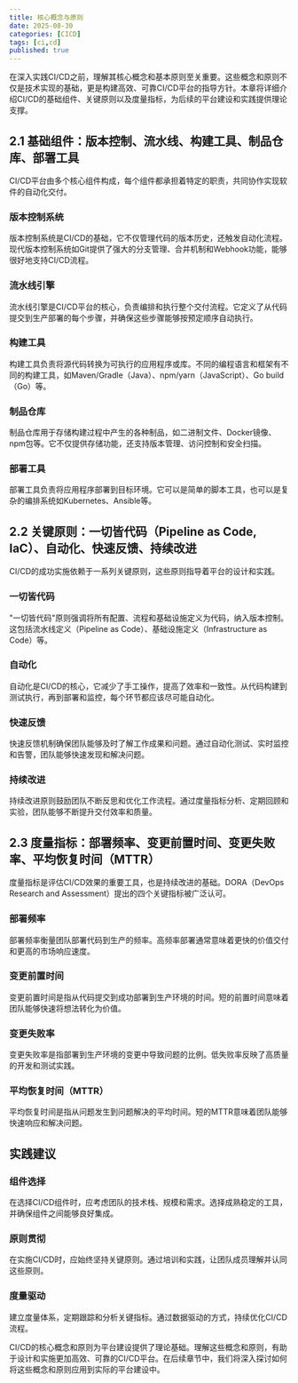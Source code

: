 ```yaml
---
title: 核心概念与原则
date: 2025-08-30
categories: [CICD]
tags: [ci,cd]
published: true
---
```


在深入实践CI/CD之前，理解其核心概念和基本原则至关重要。这些概念和原则不仅是技术实现的基础，更是构建高效、可靠CI/CD平台的指导方针。本章将详细介绍CI/CD的基础组件、关键原则以及度量指标，为后续的平台建设和实践提供理论支撑。

## 2.1 基础组件：版本控制、流水线、构建工具、制品仓库、部署工具

CI/CD平台由多个核心组件构成，每个组件都承担着特定的职责，共同协作实现软件的自动化交付。

### 版本控制系统
版本控制系统是CI/CD的基础，它不仅管理代码的版本历史，还触发自动化流程。现代版本控制系统如Git提供了强大的分支管理、合并机制和Webhook功能，能够很好地支持CI/CD流程。

### 流水线引擎
流水线引擎是CI/CD平台的核心，负责编排和执行整个交付流程。它定义了从代码提交到生产部署的每个步骤，并确保这些步骤能够按预定顺序自动执行。

### 构建工具
构建工具负责将源代码转换为可执行的应用程序或库。不同的编程语言和框架有不同的构建工具，如Maven/Gradle（Java）、npm/yarn（JavaScript）、Go build（Go）等。

### 制品仓库
制品仓库用于存储构建过程中产生的各种制品，如二进制文件、Docker镜像、npm包等。它不仅提供存储功能，还支持版本管理、访问控制和安全扫描。

### 部署工具
部署工具负责将应用程序部署到目标环境。它可以是简单的脚本工具，也可以是复杂的编排系统如Kubernetes、Ansible等。

## 2.2 关键原则：一切皆代码（Pipeline as Code, IaC）、自动化、快速反馈、持续改进

CI/CD的成功实施依赖于一系列关键原则，这些原则指导着平台的设计和实践。

### 一切皆代码
"一切皆代码"原则强调将所有配置、流程和基础设施定义为代码，纳入版本控制。这包括流水线定义（Pipeline as Code）、基础设施定义（Infrastructure as Code）等。

### 自动化
自动化是CI/CD的核心，它减少了手工操作，提高了效率和一致性。从代码构建到测试执行，再到部署和监控，每个环节都应该尽可能自动化。

### 快速反馈
快速反馈机制确保团队能够及时了解工作成果和问题。通过自动化测试、实时监控和告警，团队能够快速发现和解决问题。

### 持续改进
持续改进原则鼓励团队不断反思和优化工作流程。通过度量指标分析、定期回顾和实验，团队能够不断提升交付效率和质量。

## 2.3 度量指标：部署频率、变更前置时间、变更失败率、平均恢复时间（MTTR）

度量指标是评估CI/CD效果的重要工具，也是持续改进的基础。DORA（DevOps Research and Assessment）提出的四个关键指标被广泛认可。

### 部署频率
部署频率衡量团队部署代码到生产的频率。高频率部署通常意味着更快的价值交付和更高的市场响应速度。

### 变更前置时间
变更前置时间是指从代码提交到成功部署到生产环境的时间。短的前置时间意味着团队能够快速将想法转化为价值。

### 变更失败率
变更失败率是指部署到生产环境的变更中导致问题的比例。低失败率反映了高质量的开发和测试实践。

### 平均恢复时间（MTTR）
平均恢复时间是指从问题发生到问题解决的平均时间。短的MTTR意味着团队能够快速响应和解决问题。

## 实践建议

### 组件选择
在选择CI/CD组件时，应考虑团队的技术栈、规模和需求。选择成熟稳定的工具，并确保组件之间能够良好集成。

### 原则贯彻
在实施CI/CD时，应始终坚持关键原则。通过培训和实践，让团队成员理解并认同这些原则。

### 度量驱动
建立度量体系，定期跟踪和分析关键指标。通过数据驱动的方式，持续优化CI/CD流程。

CI/CD的核心概念和原则为平台建设提供了理论基础。理解这些概念和原则，有助于设计和实施更加高效、可靠的CI/CD平台。在后续章节中，我们将深入探讨如何将这些概念和原则应用到实际的平台建设中。